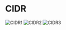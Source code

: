# CIDR

![CIDR1](https://d10phybjbqazv4.cloudfront.net/ttl/server/common/CIDR1.png)
![CIDR2](https://d10phybjbqazv4.cloudfront.net/ttl/server/common/CIDR2.png)
![CIDR3](https://d10phybjbqazv4.cloudfront.net/ttl/server/common/CIDR3.png)